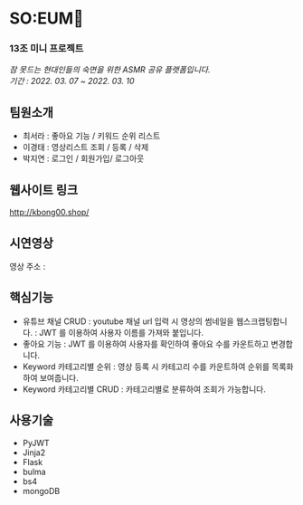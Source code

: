 # SO:EUM🌸  
### 13조 미니 프로젝트  
*잠 못드는 현대인들의 숙면을 위한 ASMR 공유 플랫폼입니다.*  
*기간 : 2022. 03. 07 ~ 2022. 03. 10*


## 팀원소개 
* 최서라 : 좋아요 기능 / 키워드 순위 리스트
* 이경태 : 영상리스트 조회 / 등록 / 삭제
* 박지연 : 로그인  / 회원가입/ 로그아웃


## 웹사이트 링크
http://kbong00.shop/ 


## 시연영상

영상 주소 : 


## 핵심기능
* 유튜브 채널 CRUD
: youtube 채널 url 입력 시 영상의 썸네일을 웹스크랩팅합니다. 
: JWT 를 이용하여 사용자 이름를 가져와 붙입니다.
* 좋아요 기능
: JWT 를 이용하여 사용자를 확인하여 좋아요 수를 카운트하고 변경합니다.
* Keyword 카테고리별 순위
: 영상 등록 시 카테고리 수를 카운트하여 순위를 목록화하여 보여줍니다. 
* Keyword 카테고리별 CRUD
: 카테고리별로 분류하여 조회가 가능합니다. 


## 사용기술
* PyJWT
* Jinja2
* Flask
* bulma
* bs4
* mongoDB
